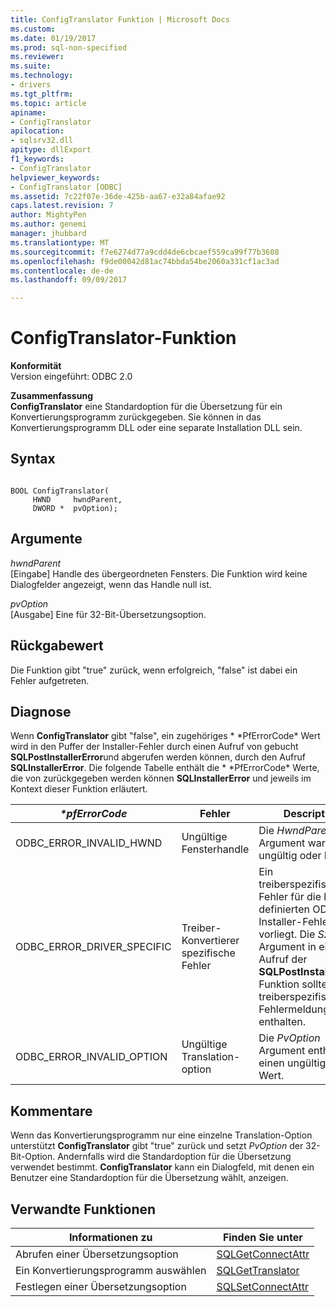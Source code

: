 ```yaml
---
title: ConfigTranslator Funktion | Microsoft Docs
ms.custom: 
ms.date: 01/19/2017
ms.prod: sql-non-specified
ms.reviewer: 
ms.suite: 
ms.technology:
- drivers
ms.tgt_pltfrm: 
ms.topic: article
apiname:
- ConfigTranslator
apilocation:
- sqlsrv32.dll
apitype: dllExport
f1_keywords:
- ConfigTranslator
helpviewer_keywords:
- ConfigTranslator [ODBC]
ms.assetid: 7c22f07e-36de-425b-aa67-e32a84afae92
caps.latest.revision: 7
author: MightyPen
ms.author: genemi
manager: jhubbard
ms.translationtype: MT
ms.sourcegitcommit: f7e6274d77a9cdd4de6cbcaef559ca99f77b3608
ms.openlocfilehash: f9de00042d81ac74bbda54be2060a331cf1ac3ad
ms.contentlocale: de-de
ms.lasthandoff: 09/09/2017

---
```

# <a name="configtranslator-function"></a>ConfigTranslator-Funktion
**Konformität**  
 Version eingeführt: ODBC 2.0  
  
 **Zusammenfassung**  
 **ConfigTranslator** eine Standardoption für die Übersetzung für ein Konvertierungsprogramm zurückgegeben. Sie können in das Konvertierungsprogramm DLL oder eine separate Installation DLL sein.  
  
## <a name="syntax"></a>Syntax  
  
```  
  
BOOL ConfigTranslator(  
     HWND     hwndParent,  
     DWORD *  pvOption);  
```  
  
## <a name="arguments"></a>Argumente  
 *hwndParent*  
 [Eingabe] Handle des übergeordneten Fensters. Die Funktion wird keine Dialogfelder angezeigt, wenn das Handle null ist.  
  
 *pvOption*  
 [Ausgabe] Eine für 32-Bit-Übersetzungsoption.  
  
## <a name="returns"></a>Rückgabewert  
 Die Funktion gibt "true" zurück, wenn erfolgreich, "false" ist dabei ein Fehler aufgetreten.  
  
## <a name="diagnostics"></a>Diagnose  
 Wenn **ConfigTranslator** gibt "false", ein zugehöriges * \*PfErrorCode* Wert wird in den Puffer der Installer-Fehler durch einen Aufruf von gebucht **SQLPostInstallerError**und abgerufen werden können, durch den Aufruf **SQLInstallerError**. Die folgende Tabelle enthält die * \*PfErrorCode* Werte, die von zurückgegeben werden können **SQLInstallerError** und jeweils im Kontext dieser Funktion erläutert.  
  
|*\*pfErrorCode*|Fehler|Description|  
|---------------------|-----------|-----------------|  
|ODBC_ERROR_INVALID_HWND|Ungültige Fensterhandle|Die *HwndParent* Argument war ungültig oder NULL.|  
|ODBC_ERROR_DRIVER_SPECIFIC|Treiber-Konvertierer spezifische Fehler|Ein treiberspezifischen Fehler für die kein definierten ODBC-Installer-Fehler vorliegt. Die *SzError* Argument in einem Aufruf der **SQLPostInstallerError** Funktion sollte die treiberspezifische Fehlermeldung enthalten.|  
|ODBC_ERROR_INVALID_OPTION|Ungültige Translation-option|Die *PvOption* Argument enthalten einen ungültigen Wert.|  
  
## <a name="comments"></a>Kommentare  
 Wenn das Konvertierungsprogramm nur eine einzelne Translation-Option unterstützt **ConfigTranslator** gibt "true" zurück und setzt *PvOption* der 32-Bit-Option. Andernfalls wird die Standardoption für die Übersetzung verwendet bestimmt. **ConfigTranslator** kann ein Dialogfeld, mit denen ein Benutzer eine Standardoption für die Übersetzung wählt, anzeigen.  
  
## <a name="related-functions"></a>Verwandte Funktionen  
  
|Informationen zu|Finden Sie unter|  
|---------------------------|---------|  
|Abrufen einer Übersetzungsoption|[SQLGetConnectAttr](../../../odbc/reference/syntax/sqlgetconnectattr-function.md)|  
|Ein Konvertierungsprogramm auswählen|[SQLGetTranslator](../../../odbc/reference/syntax/sqlgettranslator-function.md)|  
|Festlegen einer Übersetzungsoption|[SQLSetConnectAttr](../../../odbc/reference/syntax/sqlsetconnectattr-function.md)|
